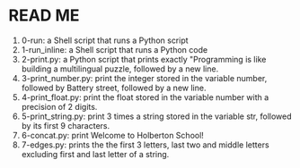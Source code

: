 # READ ME

1. 0-run: a Shell script that runs a Python script
2. 1-run_inline: a Shell script that runs a Python code
3. 2-print.py: a Python script that prints exactly "Programming is like building a multilingual puzzle, followed by a new line.
4. 3-print_number.py: print the integer stored in the variable number, followed by Battery street, followed by a new line.
5. 4-print_float.py: print the float stored in the variable number with a precision of 2 digits.
6. 5-print_string.py: print 3 times a string stored in the variable str, followed by its first 9 characters.
7. 6-concat.py: print Welcome to Holberton School!
8. 7-edges.py: prints the the first 3 letters, last two and middle letters excluding first and last letter of a string.
 
